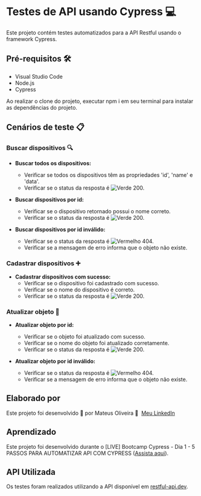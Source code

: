 # Testes de API usando Cypress 💻

Este projeto contém testes automatizados para a API Restful usando o framework Cypress.

## Pré-requisitos 🛠️

- Visual Studio Code
- Node.js
- Cypress

Ao realizar o clone do projeto, executar npm i em seu terminal para instalar as dependências do projeto.

## Cenários de teste 📋

### Buscar dispositivos 🔍

- **Buscar todos os dispositivos:**
  - Verificar se todos os dispositivos têm as propriedades 'id', 'name' e 'data'.
  - Verificar se o status da resposta é ![Verde](https://via.placeholder.com/15/00FF00/000000?text=+) 200.

- **Buscar dispositivos por id:**
  - Verificar se o dispositivo retornado possui o nome correto.
  - Verificar se o status da resposta é ![Verde](https://via.placeholder.com/15/00FF00/000000?text=+) 200.

- **Buscar dispositivos por id inválido:**
  - Verificar se o status da resposta é ![Vermelho](https://via.placeholder.com/15/FF0000/000000?text=+) 404.
  - Verificar se a mensagem de erro informa que o objeto não existe.

### Cadastrar dispositivos ➕

- **Cadastrar dispositivos com sucesso:**
  - Verificar se o dispositivo foi cadastrado com sucesso.
  - Verificar se o nome do dispositivo é correto.
  - Verificar se o status da resposta é ![Verde](https://via.placeholder.com/15/00FF00/000000?text=+) 200.

### Atualizar objeto 🔄

- **Atualizar objeto por id:**
  - Verificar se o objeto foi atualizado com sucesso.
  - Verificar se o nome do objeto foi atualizado corretamente.
  - Verificar se o status da resposta é ![Verde](https://via.placeholder.com/15/00FF00/000000?text=+) 200.

- **Atualizar objeto por id inválido:**
  - Verificar se o status da resposta é ![Vermelho](https://via.placeholder.com/15/FF0000/000000?text=+) 404.
  - Verificar se a mensagem de erro informa que o objeto não existe.

## Elaborado por

Este projeto foi desenvolvido 💜 por Mateus Oliveira 👋 &nbsp;[Meu LinkedIn](https://www.linkedin.com/in/mateus-oliveira-pereira-dos-santos-b07953151/)

## Aprendizado

Este projeto foi desenvolvido durante o [LIVE] Bootcamp Cypress - Dia 1 - 5 PASSOS PARA AUTOMATIZAR API COM CYPRESS ([Assista aqui](https://www.youtube.com/watch?v=aeisYRv1WCg)).

## API Utilizada

Os testes foram realizados utilizando a API disponível em [restful-api.dev](https://restful-api.dev/).
